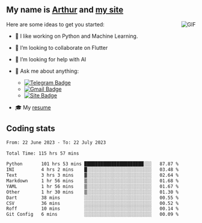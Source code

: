 
## My name is [Arthur](https://www.linkedin.com/in/arthur-novais-201420/) and [my site](https://arthurcn96.github.io/)

<!--
**Arthurcn96/Arthurcn96** is a ✨ _special_ ✨ repository because its `README.md` (this file) appears on your GitHub profile.
-->
<img align="right"  max-width="440" max-height="240" alt="GIF" src="https://raw.githubusercontent.com/Arthurcn96/Arthurcn96/master/helloThere.gif" />

Here are some ideas to get you started:

- 🤖 I like working on Python and Machine Learning.
- 👯 I’m looking to collaborate on Flutter
- 🤔 I’m looking for help with AI
- 💬 Ask me about anything:
    - [![Telegram Badge](https://img.shields.io/badge/-@Arthurcn9-0088cc?style=for-the-badge&logo=Telegram&logoColor=white)](https://t.me/Arthurcn9)
    - [![Gmail Badge](https://img.shields.io/badge/-@Arthurcn9-red?style=for-the-badge&logo=Gmail&logoColor=white)](mailto:Arthurcn96@gmail.com)
    - [![Site Badge](https://img.shields.io/badge/arthurcn96.github.io-informational?style=for-the-badge&logo=internetexplorer)](https://arthurcn96.github.io/)

- 🎓 My [resume](https://github.com/Arthurcn96/resume/blob/master/Resume_PT-BR.pdf)


## Coding stats
<!--START_SECTION:waka-->

```txt
From: 22 June 2023 - To: 22 July 2023

Total Time: 115 hrs 57 mins

Python       101 hrs 53 mins ██████████████████████░░░   87.87 %
INI          4 hrs 2 mins    █░░░░░░░░░░░░░░░░░░░░░░░░   03.48 %
Text         3 hrs 3 mins    ▓░░░░░░░░░░░░░░░░░░░░░░░░   02.64 %
Markdown     1 hr 56 mins    ▒░░░░░░░░░░░░░░░░░░░░░░░░   01.68 %
YAML         1 hr 56 mins    ▒░░░░░░░░░░░░░░░░░░░░░░░░   01.67 %
Other        1 hr 30 mins    ▒░░░░░░░░░░░░░░░░░░░░░░░░   01.30 %
Dart         38 mins         ░░░░░░░░░░░░░░░░░░░░░░░░░   00.55 %
CSV          36 mins         ░░░░░░░░░░░░░░░░░░░░░░░░░   00.52 %
Roff         10 mins         ░░░░░░░░░░░░░░░░░░░░░░░░░   00.14 %
Git Config   6 mins          ░░░░░░░░░░░░░░░░░░░░░░░░░   00.09 %
```

<!--END_SECTION:waka-->
